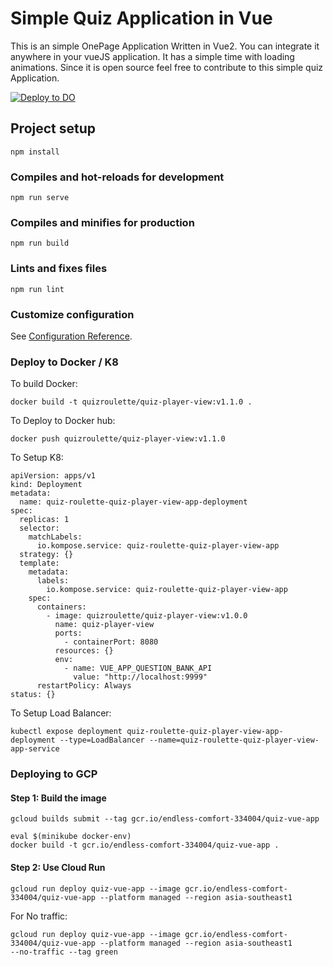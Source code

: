 # Simple Quiz Application in Vue
This is an simple OnePage Application Written in Vue2. You can integrate it anywhere in your vueJS application. It has a simple time with loading animations. Since it is open source feel free to contribute to this simple quiz Application.

[![Deploy to DO](https://mp-assets1.sfo2.digitaloceanspaces.com/deploy-to-do/do-btn-blue.svg)](https://cloud.digitalocean.com/apps/new?repo=https://github.com/arpan45/simple-quiz-vue/tree/main)

## Project setup
```
npm install
```

### Compiles and hot-reloads for development
```
npm run serve
```

### Compiles and minifies for production
```
npm run build
```

### Lints and fixes files
```
npm run lint
```

### Customize configuration
See [Configuration Reference](https://cli.vuejs.org/config/).


### Deploy to Docker / K8

To build Docker:

```
docker build -t quizroulette/quiz-player-view:v1.1.0 .
```

To Deploy to Docker hub:

```
docker push quizroulette/quiz-player-view:v1.1.0
```


To Setup K8:

```
apiVersion: apps/v1
kind: Deployment
metadata:
  name: quiz-roulette-quiz-player-view-app-deployment
spec:
  replicas: 1
  selector:
    matchLabels:
      io.kompose.service: quiz-roulette-quiz-player-view-app
  strategy: {}
  template:
    metadata:
      labels:
        io.kompose.service: quiz-roulette-quiz-player-view-app
    spec:
      containers:
        - image: quizroulette/quiz-player-view:v1.0.0
          name: quiz-player-view
          ports:
            - containerPort: 8080
          resources: {}
          env:
            - name: VUE_APP_QUESTION_BANK_API
              value: "http://localhost:9999"
      restartPolicy: Always
status: {}
```

To Setup Load Balancer:
```
kubectl expose deployment quiz-roulette-quiz-player-view-app-deployment --type=LoadBalancer --name=quiz-roulette-quiz-player-view-app-service
```

### Deploying to GCP

#### Step 1: Build the image
```
gcloud builds submit --tag gcr.io/endless-comfort-334004/quiz-vue-app

eval $(minikube docker-env)
docker build -t gcr.io/endless-comfort-334004/quiz-vue-app .
```

#### Step 2: Use Cloud Run
```
gcloud run deploy quiz-vue-app --image gcr.io/endless-comfort-334004/quiz-vue-app --platform managed --region asia-southeast1
```

For No traffic:
```
gcloud run deploy quiz-vue-app --image gcr.io/endless-comfort-334004/quiz-vue-app --platform managed --region asia-southeast1 
--no-traffic --tag green
```